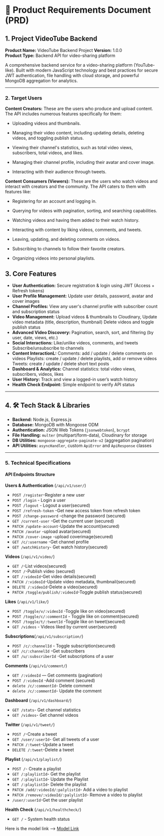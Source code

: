 
# 📝 Product Requirements Document (PRD)

## 1. Project VideoTube Backend

**Product Name:** VideoTube Backend Project
**Version:** 1.0.0  
**Product Type:** Backend API for video-sharing platform


 A comprehensive backend service for a video-sharing platform (YouTube-like). Built with modern JavaScript technology and best practices for secure JWT authentication, file handling with cloud storage, and powerful MongoDB aggregation for analytics.

---

### 2. Target Users

**Content Creators:** These are the users who produce and upload content. The API includes numerous features specifically for them:
- Uploading videos and thumbnails.

- Managing their video content, including updating details, deleting videos, and toggling publish status.

- Viewing their channel's statistics, such as total video views, subscribers, total videos, and likes.

- Managing their channel profile, including their avatar and cover image.

- Interacting with their audience through tweets.

**Content Consumers (Viewers):** These are the users who watch videos and interact with creators and the community. The API caters to them with features like:

- Registering for an account and logging in.

- Querying for videos with pagination, sorting, and searching capabilities.

- Watching videos and having them added to their watch history.

- Interacting with content by liking videos, comments, and tweets.

- Leaving, updating, and deleting comments on videos.

- Subscribing to channels to follow their favorite creators.

- Organizing videos into personal playlists.


## 3. Core Features

- **User Authentication:** Secure registration & login using JWT (Access + Refresh tokens)
 - **User Profile Management:** Update user details, password, avatar and cover images
- **Channel Profiles:** View any user's channel profile with subscriber count and subscription status
- **Video Management:** Upload videos & thumbnails to Cloudinary, Update video metadata (title, description, thumbnail) Delete videos and toggle publish status
- **Advanced Video Discovery:** Pagination, search, sort, and filtering (by user, date, views, etc.)
- **Social Interactions:** Like/unlike videos, comments, and tweets Subscribe/unsubscribe to channels
- **Content InteractionL:** Comments: add / update / delete comments on videos Playlists: create / update / delete playlists, add or remove videos Tweets: create / update / delete short text posts
- **Dashboard & Analytics:** Channel statistics: total video views, subscribers, videos, likes
- **User History:** Track and view a logged-in user’s watch history
- **Health Check Endpoint:** Simple endpoint to verify API status

---

## 4. 🛠 Tech Stack & Libraries

* **Backend:** Node.js, Express.js
* **Database:** MongoDB with Mongoose ODM
* **Authentication:** JSON Web Tokens (`jsonwebtoken`), `bcrypt`
* **File Handling:** `multer` (multipart/form-data), Cloudinary for storage
* **DB Utilities:** `mongoose-aggregate-paginate-v2` (aggregation pagination)
* **API Utilities:** `asyncHandler`, custom `ApiError` and `ApiResponse` classes

---

### 5. Technical Specifications

####  API Endpoints Structure

**Users & Authentication** (`/api/v1/user/`)

- `POST /register`-Register a new user 
- `POST /login` - Login a user
- `POST /logout` - Logout a user(secured)
- `POST /refresh-token` -Get new access token from refresh token
- `POST /change-password` -change the password (secured)
- `GET /current-user` -Get the current user (secured)
- `PATCH /update-account`-Update the account(secured)
- `PATCH /avatar` -upload avatar(secured)
- `PATCH /cover-image` -upload coverimage(secured)
- `GET /c/:username` -Get channel profile
- `GET /watchHistory`- Get watch history(secured)

**Videos** (`/api/v1/video/`)

- `GET /`-List videos(secured) 
- `POST /`-Publish video (secured)
-  `GET /:videoId`-Get video details(secured)
- `PATCH /:videoId`-Update video metadata, thumbnail(secured)
-  `DELETE /:videoId`-Delete a video(secured)
- `PATCH /toggle/publish/:videoId`-Toggle publish status(secured)

**Likes** (`/api/v1/like/`)

- `POST /toggle/v/:videoId` -Toggle like on video(secured)
- `POST /toggle/c/:commentId` - Toggle like on comment(secured)
- `POST /toggle/t/:tweetId`  -Toggle like on tweet(secured)
- `GET /videos` - Videos liked by current user(secured)

**Subscriptions**(`/api/v1/subscription/`)

- `POST /c/:channelId` - Toggle subscription(secured)
- `GET /c/:channelId` -Get subscribers
- `GET /u/:subscriberId` -Get subscriptions of a user

**Comments** (`/api/v1/comment/`)

- `GET /:videoId` — Get comments (pagination)
- `POST /:videoId` -Add comment (secured)
- `delete /c/:commentId`- Delete comment
- `delete /c/:commentId`- Update the comment

**Dashboard** (`/api/v1/dashboard/`)

- `GET /stats`- Get channel statistics
- `GET /videos`- Get channel videos

**Twitter** (`/api/v1/tweet/`)

- `POST /`-Create a tweet
- `GET /user/:userId`- Get all tweets of a user
- `PATCH /:tweet`-Update a tweet
- `DELETE /:tweet`-Delete a tweet

**Playlist** (`/api/v1/playlist/`)

- `POST /`- Create a playlist
- `GET /:playlistId`- Get the playlist 
- `GET /:playlistId`- Update the Playlist
- `GET /:playlistId`- Delete the playlist
- `PATCH /add/:videoId/:palylistId`- Add a video to playlist
- `PATCH /remove/:videoId/:palylistId`- Remove a video to playlist
- `/user/:userId`-Get the user playlist

**Health Check** (`/api/v1/healthcheck/`)

- `GET /` - System health status


Here is the model link -->
[Model Link](https://app.eraser.io/workspace/qCBGPB0NpvSAjvnw1xe5?origin=)
